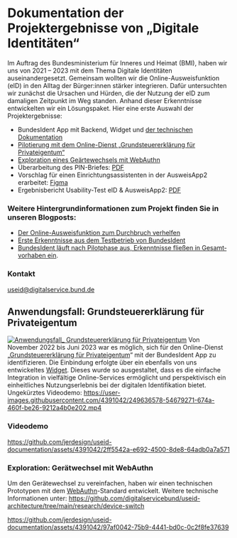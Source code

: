 # Dokumentation der Projektergebnisse von „Digitale Identitäten“
Im Auftrag des Bundesministerium für Inneres und Heimat (BMI), haben wir uns von 2021 – 2023 mit dem Thema Digitale Identitäten auseinandergesetzt. Gemeinsam wollten wir die Online-Ausweisfunktion (eID) in den Alltag der Bürger:innen stärker integrieren. Dafür untersuchten wir zunächst die Ursachen und Hürden, die der Nutzung der eID zum damaligen Zeitpunkt im Weg standen. Anhand dieser Erkenntnisse entwickelten wir ein Lösungspaket. Hier eine erste Auswahl der Projektergebnisse:
- BundesIdent App mit Backend, Widget und [der technischen Dokumentation](https://github.com/digitalservicebund/useid-architecture)
- [Pilotierung mit dem Online-Dienst „Grundsteuererklärung für Privateigentum“](#anwendungsfall-grundsteuererkl%C3%A4rung-f%C3%BCr-privateigentum)
- [Exploration eines Geärtewechsels mit WebAuthn](#exploration-ger%C3%A4twechsel-mit-webauthn)
- Überarbeitung des PIN-Briefes: [PDF](https://github.com/jerdesign/useid-documentation/files/11896471/PIN-Brief_Perso_2023_Live.pdf)
- Vorschlag für einen Einrichtungsassistenten in der AusweisApp2 erarbeitet: [Figma](https://www.figma.com/file/f6DoOUO7ggCYosH8jYhqD4/Onboarding-proposal-for-the-AusweisApp2?type=design&node-id=0%3A1&mode=design&t=YCgYMWYrJfTqF8sB-1)
- Ergebnisbericht Usability-Test eID & AusweisApp2: [PDF](https://github.com/jerdesign/useid-documentation/files/11896120/Ergebnisbericht.Usability-Test.eID.AusweisApp2.pdf)

### Weitere Hintergrundinformationen zum Projekt finden Sie in unseren Blogposts:
- [Der Online-Ausweisfunktion zum Durchbruch verhelfen](https://digitalservice.bund.de/blog/projekt-digitale-identitaeten)
- [Erste Erkenntnisse aus dem Testbetrieb von BundesIdent](https://digitalservice.bund.de/blog/testbetrieb-von-bundesident)
- [BundesIdent läuft nach Pilotphase aus, Er­kennt­nisse fließen in Gesamt­vor­haben ein](https://digitalservice.bund.de/blog/digitale-identitaeten-bundesident-laeuft-nach-pilotphase-aus-erkenntnisse-fliessen-in-gesamtvorhaben-ein).

### Kontakt
useid@digitalservice.bund.de
## Anwendungsfall: Grundsteuererklärung für Privateigentum
[![Anwendungsfall_ Grundsteuererklärung für Privateigentum](https://github.com/jerdesign/useid-documentation/assets/4391042/fae07c19-703b-46ef-bade-7ebf4a4a6844)](https://digitalservice.bund.de/blog)
Von November 2022 bis Juni 2023 war es möglich, sich für den Online-Dienst „[Grundsteuererklärung für Privateigentum](https://www.grundsteuererklaerung-fuer-privateigentum.de/)“ mit der BundesIdent App zu identifizieren. Die Einbindung erfolgte über ein ebenfalls von uns entwickeltes [Widget](https://digitalservice.bund.de/glossar#widget). Dieses wurde so ausgestaltet, dass es die einfache Integration in vielfältige Online-Services ermöglicht und perspektivisch ein einheitliches Nutzungserlebnis bei der digitalen Identifikation bietet. Ungekürztes Videodemo: https://user-images.githubusercontent.com/4391042/249636578-54679271-674a-460f-be26-9212a4b0e202.mp4

### Videodemo
https://github.com/jerdesign/useid-documentation/assets/4391042/2ff5542a-e692-4500-8de8-64adb0a7a571

### Exploration: Gerätwechsel mit WebAuthn
Um den Gerätewechsel zu vereinfachen, haben wir einen technischen Prototypen mit dem [WebAuthn](https://webauthn.io/)-Standard entwickelt.
Weitere technische Informationen unter: https://github.com/digitalservicebund/useid-architecture/tree/main/research/device-switch

https://github.com/jerdesign/useid-documentation/assets/4391042/97af0042-75b9-4441-bd0c-0c2f8fe37639
